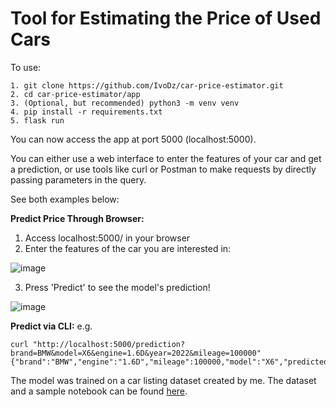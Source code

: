 # Tool for Estimating the Price of Used Cars

To use:
 
    1. git clone https://github.com/IvoDz/car-price-estimator.git
    2. cd car-price-estimator/app
    3. (Optional, but recommended) python3 -m venv venv
    4. pip install -r requirements.txt
    5. flask run

You can now access the app at port 5000 (localhost:5000).

You can either use a web interface to enter the features of your car and get a prediction, or use tools like curl or Postman to make requests by directly passing parameters in the query.

See both examples below:

**Predict Price Through Browser:**
1. Access localhost:5000/ in your browser
2. Enter the features of the car you are interested in:

![image](https://github.com/IvoDz/car-price-estimator/assets/97388815/06726ab7-404f-4774-91fa-aff66fb9cd84)

3. Press 'Predict' to see the model's prediction!

![image](https://github.com/IvoDz/car-price-estimator/assets/97388815/6e9fe7b9-1ade-41bb-85be-f2c9d63599f4)


**Predict via CLI:**
e.g.

    curl "http://localhost:5000/prediction?brand=BMW&model=X6&engine=1.6D&year=2022&mileage=100000"
    {"brand":"BMW","engine":"1.6D","mileage":100000,"model":"X6","predicted_price":"43448","year":2022}.


The model was trained on a car listing dataset created by me. The dataset and a sample notebook can be found [here](https://www.kaggle.com/datasets/ivodzalbs/car-price-data-latvia/data).
